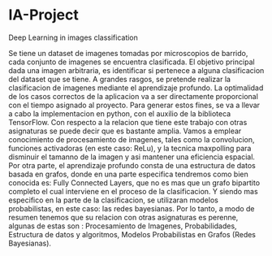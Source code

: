 # IA-Project
Deep Learning in images classification

Se tiene un dataset de imagenes tomadas por microscopios de barrido, cada conjunto de imagenes se encuentra clasificada. El objetivo principal dada una imagen arbitraria, es identificar si pertenece a alguna clasificacion del dataset que se tiene. A grandes rasgos, se pretende realizar la clasificacion de imagenes mediante el aprendizaje profundo. La optimalidad de los casos correctos de la aplicacion va a ser directamente proporcional con el tiempo asignado al proyecto. Para generar estos fines, se va a llevar a cabo la implementacion en python, con el auxilio de la biblioteca TensorFlow.
Con respecto a la relacion que tiene este trabajo con otras asignaturas se puede decir que es bastante amplia. Vamos a emplear conocimiento de procesamiento de imagenes, tales como la convolucion, funciones activadoras (en este caso: ReLu), y la tecnica maxpolling para disminuir el tamanno de la imagen y asi mantener una eficiencia espacial. Por otra parte, el aprendizaje profundo consta de una estructura de datos basada en grafos, donde en una parte especifica tendremos como bien conocida es: Fully Connected Layers, que no es mas que un grafo bipartito completo el cual interviene en el proceso de la clasificacion. Y siendo mas especifico en la parte de la clasificacion, se utilizaran modelos probabilistas, en este caso: las redes bayesianas. Por lo tanto, a modo de resumen tenemos que su relacion con otras asignaturas es perenne, algunas de estas son : Procesamiento de Imagenes, Probabilidades, Estructura de datos y algoritmos, Modelos Probabilistas en Grafos (Redes Bayesianas).
